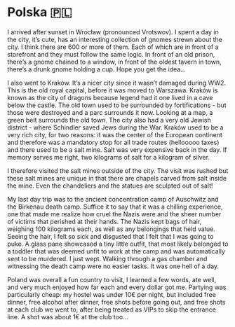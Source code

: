 # Polska 🇵🇱

I arrived after sunset in Wrocław (pronounced Vrotswov). I spent a day in the city, it’s cute, has an interesting collection of gnomes strewn about the city. I think there are 600 or more of them. Each of which are in front of a storefront and they must follow the same logic. In front of an old prison, there’s a gnome chained to a window, in front of the oldest tavern in town, there’s a drunk gnome holding a cup. Hope you get the idea...

I also went to Kraków. It’s a nicer city since it wasn’t damaged during WW2. This is the old royal capital, before it was moved to Warszawa. Kraków is known as the city of dragons because legend had it one lived in a cave below the castle. The old town used to be surrounded by fortifications - but those were destroyed and a parc surrounds it now. Looking at a map, a green belt surrounds the old town. The city also had a very old Jewish district - where Schindler saved Jews during the War.
Kraków used to be a very rich city, for two reasons: it was the center of the European continent and therefore was a mandatory stop for all trade routes (hellooooo taxes) and there used to be a salt mine. Salt was very expensive back in the day. If memory serves me right, two kilograms of salt for a kilogram of silver.

I therefore visited the salt mines outside of the city. The visit was rushed but these salt mines are unique in that there are chapels carved from salt inside the mine. Even the chandeliers and the statues are sculpted out of salt!

My last day trip was to the ancient concentration camp of Auschwitz and the Birkenau death camp. Suffice it to say that it was a chilling experience, one that made me realize how cruel the Nazis were and the sheer number of victims that perished at their hands. The Nazis kept bags of hair, weighing 100 kilograms each, as well as any belongings that held value. Seeing the hair, I felt so sick and disgusted that I felt that I was going to puke. A glass pane showcased a tiny little outfit, that most likely belonged to a toddler that was deemed unfit to work at the camp and was automatically sent to be murdered. I just wept. Walking through a gas chamber and witnessing the death camp were no easier tasks. It was one hell of a day.

Poland was overall a fun country to visit, I learned a few words, ate well, and very much enjoyed how far each and every dollar got me. Partying was particularly cheap: my hostel was under 10€ per night, but included free dinner, free alcohol after dinner, free shots before going out, and free shots at each club we went to, after being treated as VIPs to skip the entrance line. A shot was about 1€ at the club too...
